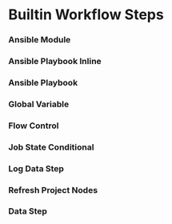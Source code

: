 # Builtin Workflow Steps

### Ansible Module

### Ansible Playbook Inline

### Ansible Playbook

### Global Variable

### Flow Control

### Job State Conditional

### Log Data Step

### Refresh Project Nodes

### Data Step
